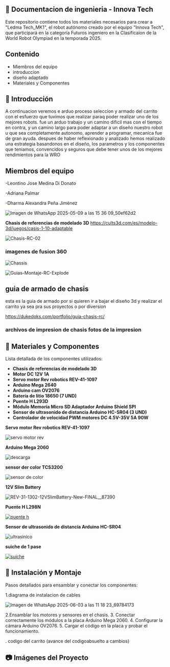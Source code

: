 ## 🚀 Documentacion de ingenieria - Innova Tech

Este repositorio contiene todos los materiales necesarios para crear a "Ledma Tech_MK1", el robot autónomo creado por el equipo "Innova Tech", que participará en la categoría Futuros ingeniero en la Clasificaion de la World Robot Olympiad en la temporada 2025.

##  Contenido 

- Miembros del equipo 
- introduccion 
- diseño adaptado 
-  Materiales y Componentes


## 📖 Introducción
A continuacion veremos e arduo proceso seleccion y armado del carrito con el esfuerzo que tuvimos que realizar paraq poder realizar uno de los mejores robots. fue un arduo trabajo y un camino dificil mas con el tiempo en contra, y un camino largo para poder adaptar a un diseño nuestro robot u que sea completamente autonomo, aprender a programar, mecanica fue de gran ayuda. despues de haber reflexionado y analizado hemos realizado una estrategia basandonos en el diseño, los parametros y los componentes que teniamos, convencidos y seguros que debe tener unos de los mejores rendimientos para la WRO

## Miembros del equipo 
-Leontino Jose Medina Di Donato

-Adriana Palmar 

-Dharma Alexandra Peña Jiménez

![Imagen de WhatsApp 2025-05-09 a las 15 36 09_50ef62d2](https://github.com/user-attachments/assets/15973cbd-da89-4e19-a673-397c43b5946d)

**Chasis de referencias de modelado 3D**
 https://cults3d.com/es/modelo-3d/juegos/casis-1-10-adaptable

![Chasis-RC-02](https://github.com/user-attachments/assets/9e7c69a4-fcab-4fcb-8af9-bcbd09175e0b)

### **imagenes de fusion 360**

![Chassis](https://github.com/user-attachments/assets/6bf05113-8bdb-4233-ba80-433d376cf81b)

![Guias-Montaje-RC-Explode](https://github.com/user-attachments/assets/cdf3ded4-9409-448f-ad2e-d68f01013f69)


## **guia de armado de chasis**
esta es la guia de armado por si quieren ir a bajar el diseño 3d y realizar el carrito ya sea pra sus proyectos o por diversion 

https://dukedoks.com/portfolio/guia-chasis-rc/

### **archivos de impresion de chasis fotos de la impresion**



## 🔧 Materiales y Componentes
Lista detallada de los componentes utilizados:
- **Chasis de referencias de modelado 3D**
- **Motor DC 12V 1A**
- **Servo motor Rev robotics REV-41-1097**
- **Arduino Mega 2640**
- **Arduino cam OV2076**
- **Batería de litio 18650 (7 UND)**
- **Puente H L293D**
- **Módulo Memoria Micro SD Adaptador Arduino Shield SPI**
- **Sensor de ultrasonido de distancia Arduino HC-SR04 (3 UND)**
- **Controlador de velocidad PWM motores DC 4.5V-35V 5A 90W**

**Servo motor Rev robotics REV-41-1097**


![servo motor rev](https://github.com/user-attachments/assets/b42de167-ad23-4dbd-b86a-e949ff78e697)


**Arduino Mega 2060**

![descarga](https://github.com/user-attachments/assets/63b1213b-3a6c-4e2e-802f-76436bbadba5)

**sensor der color TCS3200**

![sensor de color ](https://github.com/user-attachments/assets/ad0d0900-5da0-4351-b7b1-c4a1550e4126)

**12V Slim Battery**

![REV-31-1302-12VSlimBattery-New-FINAL__87390](https://github.com/user-attachments/assets/818ae4ad-ad36-4a03-97f1-aa0ec1d8b731)

**Puente H L298N**

[![puente h](https://electromer.com.py/wp-content/uploads/2021/05/Driver-L298N.jpg "puente h")](http://https://electromer.com.py/wp-content/uploads/2021/05/Driver-L298N.jpg "puente h")

 **Sensor de ultrasonido de distancia Arduino HC-SR04**

![ultrasinico](https://github.com/user-attachments/assets/902c8c8b-0308-4dfd-9ffe-1c58e8a6bf10)
 
**suiche de 1 pase** 

[![suiche](https://sumador.com/cdn/shop/products/Suichetipobalancinde2pines2.jpg?v=1588622314 "suiche")](http://https://sumador.com/cdn/shop/products/Suichetipobalancinde2pines2.jpg?v=1588622314 "suiche")

## 🔨 Instalación y Montaje
Pasos detallados para ensamblar y conectar los componentes:

1.diagrama de instalacion de cables 

![Imagen de WhatsApp 2025-06-03 a las 11 18 23_69784173](https://github.com/user-attachments/assets/eab9610e-60d6-47f5-8467-b4cff3e96427)

2.Ensamblar los motores y sensores en el chasis.
3. Conectar correctamente los módulos a la placa Arduino Mega 2060.
4. Configurar la cámara Arduino OV2076.
5. Cargar el código en la placa y probar el funcionamiento.
   
. codigo del carrito (avance del codigoabsuelto a cambios)



## 📷 Imágenes del Proyecto
